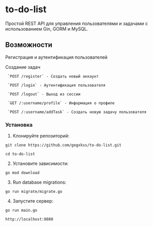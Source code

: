 # to-do-list

Простой REST API для управления пользователями и задачами с использованием Gin, GORM и MySQL.

## Возможности

Регистрация и аутентификация пользователей 

Создание задач


     `POST /register` - Создать новый аккаунт  
     
     `POST /login` - Аутентификация пользователя
     
     `POST /logout` - Выход из сессии 
     
     `GET /:username/profile` - Информация о профиле 
     
     `POST /:username/addTask` - Создать новую задачу пользователя

### Установка

1. Клонируйте репозиторий:
```
git clone https://github.com/gegxkss/to-do-list.git

cd to-do-list
```

2. Установите зависимости:
```
go mod download
```

3. Run database migrations:
```
go run migrate/migrate.go
```

4. Запустите сервер:
```
go run main.go

http://localhost:8080 
```
